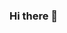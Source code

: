 ### Hi there 👋

<!--
**RauthIsaac/RauthIsaac** is a ✨ _special_ ✨ repository because its `README.md` (this file) appears on your GitHub profile.

- 🔭 I’m undergraduate Communication and Electronic Student.
- 🌱 I’m currently learning some art of EMBEDDED SYSTEMS (AVR ,ARM,LINUX).
- 🤔 I’m looking for help with ...
- 💬 Ask me about : C/C++ Language, Embedded Systems Concept, AVR Microcontroller Interfacing, ARM ( STM32F401CCU6  Microcontroller Interfacing), Real-Time-Operating-System(RTOS), Testing.
- 📫 How to reach me: https://linkedin.com/in/rauth-ishac-5165952

